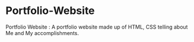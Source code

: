 # Portfolio-Website
Portfolio Website : A portfolio website made up of HTML, CSS telling about Me and My accomplishments.
